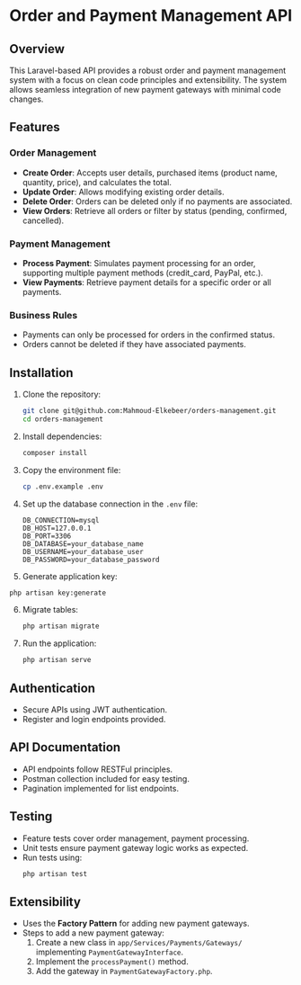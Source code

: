 # Order and Payment Management API

## Overview
This Laravel-based API provides a robust order and payment management system with a focus on clean code principles and extensibility. The system allows seamless integration of new payment gateways with minimal code changes.

## Features
### Order Management
- **Create Order**: Accepts user details, purchased items (product name, quantity, price), and calculates the total.
- **Update Order**: Allows modifying existing order details.
- **Delete Order**: Orders can be deleted only if no payments are associated.
- **View Orders**: Retrieve all orders or filter by status (pending, confirmed, cancelled).

### Payment Management
- **Process Payment**: Simulates payment processing for an order, supporting multiple payment methods (credit_card, PayPal, etc.).
- **View Payments**: Retrieve payment details for a specific order or all payments.

### Business Rules
- Payments can only be processed for orders in the confirmed status.
- Orders cannot be deleted if they have associated payments.

## Installation
1. Clone the repository:
   ```bash
   git clone git@github.com:Mahmoud-Elkebeer/orders-management.git
   cd orders-management
   ```
2. Install dependencies:
   ```bash
   composer install
   ```
3. Copy the environment file:
   ```bash
   cp .env.example .env
   ```
4. Set up the database connection in the `.env` file:
    ```env
    DB_CONNECTION=mysql
    DB_HOST=127.0.0.1
    DB_PORT=3306
    DB_DATABASE=your_database_name
    DB_USERNAME=your_database_user
    DB_PASSWORD=your_database_password
    ```
5.  Generate application key:
   ```bash
   php artisan key:generate
   ```
6. Migrate tables:
   ```bash
   php artisan migrate
   ```
7. Run the application:
   ```bash
   php artisan serve
   ```

## Authentication
- Secure APIs using JWT authentication.
- Register and login endpoints provided.

## API Documentation
- API endpoints follow RESTFul principles.
- Postman collection included for easy testing.
- Pagination implemented for list endpoints.

## Testing
- Feature tests cover order management, payment processing.
- Unit tests ensure payment gateway logic works as expected.
- Run tests using:
  ```bash
  php artisan test
  ```

## Extensibility
- Uses the **Factory Pattern** for adding new payment gateways.
- Steps to add a new payment gateway:
    1. Create a new class in `app/Services/Payments/Gateways/` implementing `PaymentGatewayInterface`.
    2. Implement the `processPayment()` method.
    3. Add the gateway in `PaymentGatewayFactory.php`.

